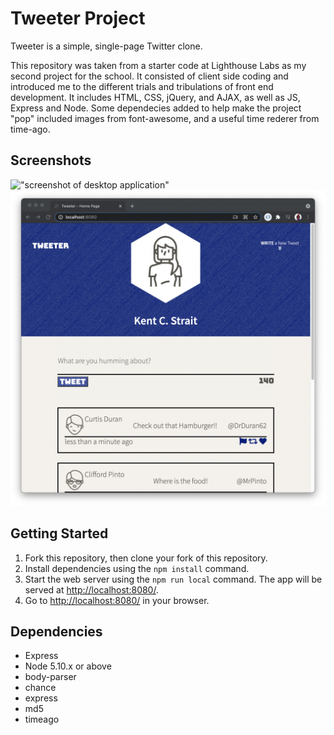 # Tweeter Project

Tweeter is a simple, single-page Twitter clone.

This repository was taken from a starter code at Lighthouse Labs as my second project for the school. It consisted of client side coding and introduced me to the different trials and tribulations of front end development.  It includes HTML, CSS, jQuery, and AJAX, as well as JS, Express and Node.  Some dependecies added to help make the project "pop" included images from font-awesome, and a useful time rederer from time-ago.

## Screenshots
!["screenshot of desktop application"](https://github.com/durabilliam/tweeter/blob/master/docs/tweeter1.png.png)
!["screenshot of tablet view"](https://github.com/durabilliam/tweeter/blob/master/docs/tweeder2.png)

## Getting Started

1. Fork this repository, then clone your fork of this repository.
2. Install dependencies using the `npm install` command.
3. Start the web server using the `npm run local` command. The app will be served at <http://localhost:8080/>.
4. Go to <http://localhost:8080/> in your browser.

## Dependencies

- Express
- Node 5.10.x or above
- body-parser
- chance
- express
- md5
- timeago
